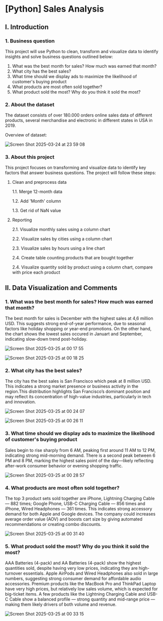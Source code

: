 # [Python] Sales Analysis
## I. Introduction 
### 1. Business question 
This project will use Python to clean, transform and visualize data to identify insights and solve business questions outlined below:
1. What was the best month for sales? How much was earned that month?
2. What city has the best sales?
3. What time should we display ads to maximize the likelihood of customer's buying product
4. What products are most often sold together?
5. What product sold the most? Why do you think it sold the most?

### 2. About the dataset
The dataset consists of over 180.000 orders online sales data of different products, several merchandise and electronic in different states in USA in 2019. 

Overview of dataset: 

![Screen Shot 2025-03-24 at 23 59 08](https://github.com/user-attachments/assets/842a7d97-a2e4-411f-8775-687c64fd39ba)

### 3. About this project 
This project focuses on transforming and visualize data to identify key factors that answer business questions. 
The project will follow these steps: 
1. Clean and preprocess data

   1.1. Merge 12-month data

   1.2. Add 'Month' column

   1.3. Get rid of NaN value
3. Reporting

   2.1. Visualize monthly sales using a column chart

   2.2. Visualize sales by cities using a column chart

   2.3. Visualize sales by hours using a line chart

   2.4. Create table counting products that are bought together

   2.4. Visualize quantity sold by product using a column chart, compare with price each product

## II. Data Visualization and Comments  
### 1. What was the best month for sales? How much was earned that month?
The best month for sales is December with the highest sales at 4,6 million USD. This suggests strong end-of-year performance, due to seasonal factors like holiday shopping or year-end promotions. On the other hand, the chart shows the lowest sales occured in Januart and September, indicating slow-down trend post-holiday. 

![Screen Shot 2025-03-25 at 00 17 55](https://github.com/user-attachments/assets/8ee29add-4c9a-4ab4-af43-7d13ac13dccc)

![Screen Shot 2025-03-25 at 00 18 25](https://github.com/user-attachments/assets/4cbdf77e-ee2a-48b3-b028-6e9ed6fdf919)

### 2. What city has the best sales?
The city has the best sales is San Francisco which peak at 8 million USD. This indicates a strong market presence or business activity in the region.This distribution highlights San Francisco’s dominant position and may reflect its concentration of high-value industries, particularly in tech and innovation.

![Screen Shot 2025-03-25 at 00 24 07](https://github.com/user-attachments/assets/dc14a5e4-e5bc-48d6-87e2-e2c1950ee1f1)

![Screen Shot 2025-03-25 at 00 26 11](https://github.com/user-attachments/assets/ff0e2162-6a4f-4440-b488-7a7eb0fea4a5)

### 3. What time should we display ads to maximize the likelihood of customer's buying product
Sales begin to rise sharply from 6 AM, peaking first around 11 AM to 12 PM, indicating strong mid-morning demand. There is a second peak between 6 PM and 8 PM, marking the highest sales point of the day—likely reflecting after-work consumer behavior or evening shopping traffic.

![Screen Shot 2025-03-25 at 00 28 57](https://github.com/user-attachments/assets/cadaecf1-7db3-4937-8841-9e3d5bae44be) 

### 4. What products are most often sold together?
The top 3 product sets sold together are iPhone, Lightning Charging Cable — 882 times; Google Phone, USB-C Charging Cable — 856 times and iPhone, Wired Headphones — 361 times. This indicates strong accessory demand for both Apple and Google devices. The company could increases average order value (AOV) and boosts cart size by giving automated recommendations or creating combo discounts. 

![Screen Shot 2025-03-25 at 00 31 40](https://github.com/user-attachments/assets/c9a75aad-1d68-4e12-817e-f079ab8d22ba)

### 5. What product sold the most? Why do you think it sold the most?
AAA Batteries (4-pack) and AA Batteries (4-pack) show the highest quantities sold, despite having very low prices, indicating they are high-turnover essentials.
Apple AirPods and Wired Headphones also sold in large numbers, suggesting strong consumer demand for affordable audio accessories.
Premium products like the MacBook Pro and ThinkPad Laptop have very high prices, but relatively low sales volume, which is expected for big-ticket items.
A few products like the Lightning Charging Cable and USB-C Cable show a balanced profile — strong quantity and mid-range price — making them likely drivers of both volume and revenue.

![Screen Shot 2025-03-25 at 00 33 15](https://github.com/user-attachments/assets/6ffda781-370b-4c18-a9b0-2d76370638ce)
